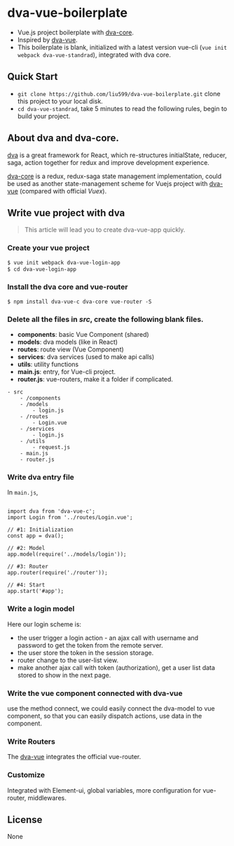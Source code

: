 # dva-vue-boilerplate

- Vue.js project boilerplate with [dva-core](https://github.com/dvajs/dva/tree/master/packages/dva-core).
- Inspired by [dva-vue](https://github.com/Jetsly/dva-vue).
- This boilerplate is blank, initialized with a latest version vue-cli (`vue init webpack dva-vue-standrad`), integrated with dva core.

## Quick Start

- `git clone https://github.com/liu599/dva-vue-boilerplate.git` clone this project to your local disk.
- `cd dva-vue-standrad`, take 5 minutes to read the following rules, begin to build your project.

## About dva and dva-core.
  
[dva](https://github.com/dvajs/dva) is a great framework for React, which  re-structures initialState, reducer, saga, action together for redux and improve development experience.

[dva-core](https://github.com/dvajs/dva/tree/master/packages/dva-core) is a redux, redux-saga state management implementation, could be used as another state-management scheme for Vuejs project with [dva-vue](https://github.com/Jetsly/dva-vue) (compared with official *Vuex*).

## Write vue project with dva

> This article will lead you to create dva-vue-app quickly.

### Create your vue project

```bash
$ vue init webpack dva-vue-login-app
$ cd dva-vue-login-app
```

### Install the dva core and vue-router

```
$ npm install dva-vue-c dva-core vue-router -S
```

### Delete all the files in *src*, create the following blank files.

- **components**: basic Vue Component (shared)
- **models**: dva models (like in React)
- **routes**: route view (Vue Component)
- **services**: dva services (used to make api calls)
- **utils**: utility functions
- **main.js**: entry, for Vue-cli project.
- **router.js**: vue-routers, make it a folder if complicated. 

```
- src
    - /components 
    - /models
        - login.js
    - /routes
        - Login.vue
    - /services
        - login.js
    - /utils
        - request.js
    - main.js
    - router.js   
```



### Write dva entry file

In `main.js`,

```

import dva from 'dva-vue-c';
import Login from '../routes/Login.vue';

// #1: Initialization
const app = dva();

// #2: Model
app.model(require('../models/login'));

// #3: Router
app.router(require('./router'));

// #4: Start
app.start('#app');

```

### Write a login model

Here our login scheme is:

- the user trigger a login action - an ajax call with username and password to get the token from the remote server.
- the user store the token in the session storage.
- router change to the user-list view.
- make another ajax call with token (authorization), get a user list data stored to show in the next page.


### Write the vue component connected with dva-vue

use the method connect, we could easily connect the dva-model to vue component, so that you can easily dispatch actions, use data in the component.

### Write Routers

The [dva-vue](https://github.com/Jetsly/dva-vue) integrates the official vue-router.

### Customize

Integrated with Element-ui, global variables, more configuration for vue-router, middlewares.

## License

None
